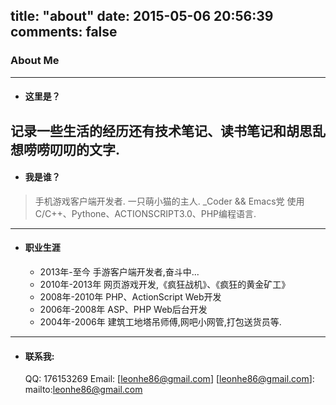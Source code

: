 title: "about"
date: 2015-05-06 20:56:39
comments: false
---

### About Me
----------------------

* #### 这里是？
记录一些生活的经历还有技术笔记、读书笔记和胡思乱想唠唠叨叨的文字.
----------------------

* #### 我是谁？
>手机游戏客户端开发者. 一只萌小猫的主人.
>_Coder && Emacs党
>使用C/C++、Pythone、ACTIONSCRIPT3.0、PHP编程语言.

-----------------------

* #### 职业生涯

  + 2013年-至今   手游客户端开发者,奋斗中...
  + 2010年-2013年 网页游戏开发,《疯狂战机》、《疯狂的黄金矿工》
  + 2008年-2010年 PHP、ActionScript Web开发
  + 2006年-2008年 ASP、PHP Web后台开发
  * 2004年-2006年 建筑工地塔吊师傅,网吧小网管,打包送货员等.
  
-----------------------

* #### 联系我:
	QQ: 176153269 
    Email: [leonhe86@gmail.com]
[leonhe86@gmail.com]: mailto:leonhe86@gmail.com
